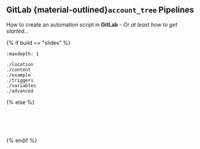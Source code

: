 ## <i class="fab fa-gitlab"></i> **GitLab** {material-outlined}`account_tree` Pipelines

How to create an automation script in **GitLab** - _Or at least how to get started..._

{% if build == "slides" %}
<!-- BUILDING THE SLIDES -->
```{toctree}
:maxdepth: 1

./location
./content
./example
./triggers
./variables
./advanced
```
{% else %}
<!-- BUILDING THE PAGES -->
```{include} ./location.md
```
```{include} ./content.md
```
```{include} ./example.md
```
```{include} ./triggers.md
```
```{include} ./variables.md
```
{% endif %}

